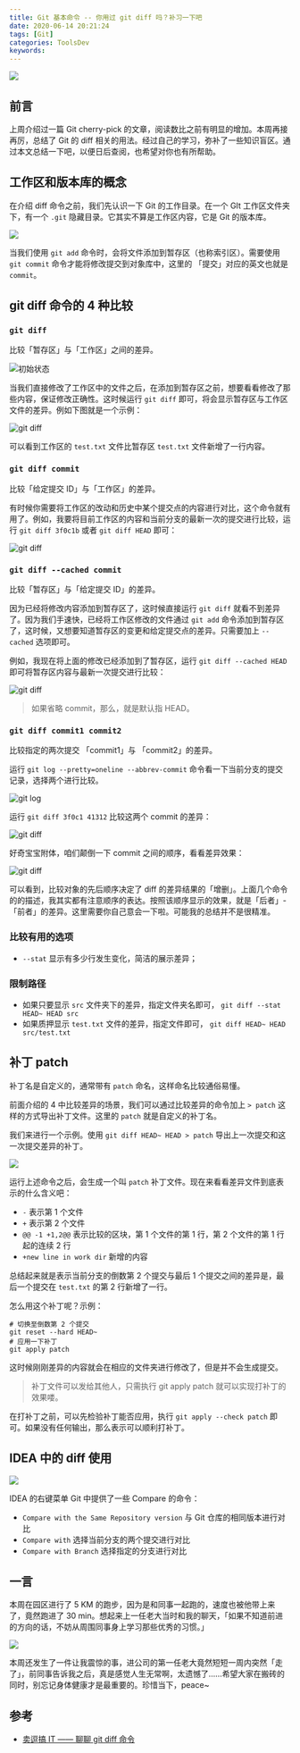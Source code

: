 ```yaml
---
title: Git 基本命令 -- 你用过 git diff 吗？补习一下吧
date: 2020-06-14 20:21:24
tags: [Git]
categories: ToolsDev
keywords:
---
```


![](https://raw.githubusercontent.com/Michael728/markdown_images/master/20200614235455.png)

## 前言

上周介绍过一篇 Git cherry-pick 的文章，阅读数比之前有明显的增加。本周再接再厉，总结了 Git 的 diff 相关的用法。经过自己的学习，弥补了一些知识盲区。通过本文总结一下吧，以便日后查阅，也希望对你也有所帮助。

## 工作区和版本库的概念

在介绍 diff 命令之前，我们先认识一下 Git 的工作目录。在一个 GIt 工作区文件夹下，有一个 `.git` 隐藏目录。它其实不算是工作区内容，它是 Git 的版本库。

![](https://raw.githubusercontent.com/Michael728/markdown_images/master/20200614214701.png)

当我们使用 `git add` 命令时，会将文件添加到暂存区（也称索引区）。需要使用 `git commit` 命令才能将修改提交到对象库中，这里的 「提交」对应的英文也就是 `commit`。

## git diff 命令的 4 种比较

### `git diff`

比较「暂存区」与「工作区」之间的差异。

![初始状态](https://raw.githubusercontent.com/Michael728/markdown_images/master/20200614185732.png)

当我们直接修改了工作区中的文件之后，在添加到暂存区之前，想要看看修改了那些内容，保证修改正确性。这时候运行 `git diff` 即可，将会显示暂存区与工作区文件的差异。例如下图就是一个示例：

![git diff](https://raw.githubusercontent.com/Michael728/markdown_images/master/20200614190104.png)

可以看到工作区的 `test.txt` 文件比暂存区 `test.txt` 文件新增了一行内容。

### `git diff commit`

比较「给定提交 ID」与「工作区」的差异。

有时候你需要将工作区的改动和历史中某个提交点的内容进行对比，这个命令就有用了。例如，我要将目前工作区的内容和当前分支的最新一次的提交进行比较，运行 `git diff 3f0c1b` 或者 `git diff HEAD`  即可：

![git diff](https://raw.githubusercontent.com/Michael728/markdown_images/master/20200614190104.png)

### `git diff --cached commit`

比较「暂存区」与「给定提交 ID」的差异。

因为已经将修改内容添加到暂存区了，这时候直接运行 `git diff` 就看不到差异了。因为我们手速快，已经将工作区修改的文件通过 `git add` 命令添加到暂存区了，这时候，又想要知道暂存区的变更和给定提交点的差异。只需要加上 `--cached` 选项即可。

例如，我现在将上面的修改已经添加到了暂存区，运行 `git diff --cached HEAD` 即可将暂存区内容与最新一次提交进行比较：

![git diff](https://raw.githubusercontent.com/Michael728/markdown_images/master/20200614190104.png)

> 如果省略 commit，那么，就是默认指 HEAD。

### `git diff commit1 commit2`

比较指定的两次提交 「commit1」与 「commit2」的差异。

运行 `git log --pretty=oneline --abbrev-commit` 命令看一下当前分支的提交记录，选择两个进行比较。

![git log](https://raw.githubusercontent.com/Michael728/markdown_images/master/20200614191509.png)

运行 `git diff 3f0c1 41312` 比较这两个 commit 的差异：

![git diff](https://raw.githubusercontent.com/Michael728/markdown_images/master/20200614190104.png)

好奇宝宝附体，咱们颠倒一下 commit 之间的顺序，看看差异效果：

![git diff](https://raw.githubusercontent.com/Michael728/markdown_images/master/20200614192305.png)

可以看到，比较对象的先后顺序决定了 diff 的差异结果的「增删」。上面几个命令的的描述，我其实都有注意顺序的表达。按照该顺序显示的效果，就是「后者」-「前者」的差异。这里需要你自己意会一下啦。可能我的总结并不是很精准。

### 比较有用的选项

- `--stat` 显示有多少行发生变化，简洁的展示差异；

### 限制路径

- 如果只要显示 `src` 文件夹下的差异，指定文件夹名即可， `git diff --stat HEAD~ HEAD src`
- 如果质押显示 `test.txt` 文件的差异，指定文件即可， `git diff HEAD~ HEAD src/test.txt`

## 补丁 patch

补丁名是自定义的，通常带有 `patch` 命名，这样命名比较通俗易懂。

前面介绍的 4 中比较差异的场景，我们可以通过比较差异的命令加上 `> patch` 这样的方式导出补丁文件。这里的 `patch` 就是自定义的补丁名。

我们来进行一个示例。使用 `git diff HEAD~ HEAD > patch` 导出上一次提交和这一次提交差异的补丁。

![](https://raw.githubusercontent.com/Michael728/markdown_images/master/20200614220952.png)

运行上述命令之后，会生成一个叫 `patch` 补丁文件。现在来看看差异文件到底表示的什么含义吧：

- `-` 表示第 1  个文件
- `+` 表示第  2  个文件
- `@@ -1 +1,2@@` 表示比较的区块，第 1 个文件的第  1 行，第 2 个文件的第 1 行起的连续 2 行
- `+new line in work dir` 新增的内容

总结起来就是表示当前分支的倒数第 2 个提交与最后 1 个提交之间的差异是，最后一个提交在 `test.txt` 的第 2 行新增了一行。

怎么用这个补丁呢？示例：

```shell
# 切换至倒数第 2 个提交
git reset --hard HEAD~
# 应用一下补丁
git apply patch
```

这时候刚刚差异的内容就会在相应的文件夹进行修改了，但是并不会生成提交。

> 补丁文件可以发给其他人，只需执行 git apply patch 就可以实现打补丁的效果喽。

在打补丁之前，可以先检验补丁能否应用，执行 `git apply --check patch` 即可。如果没有任何输出，那么表示可以顺利打补丁。

## IDEA 中的 diff 使用

![](https://raw.githubusercontent.com/Michael728/markdown_images/master/20200614232221.png)

IDEA 的右键菜单 Git 中提供了一些 Compare 的命令：

- `Compare with the Same Repository version` 与 Git 仓库的相同版本进行对比
- `Compare with` 选择当前分支的两个提交进行对比
- `Compare with Branch` 选择指定的分支进行对比

## 一言

本周在园区进行了 5 KM 的跑步，因为是和同事一起跑的，速度也被他带上来了，竟然跑进了 30 min。想起来上一任老大当时和我的聊天，「如果不知道前进的方向的话，不妨从周围同事身上学习那些优秀的习惯。」

![](https://raw.githubusercontent.com/Michael728/markdown_images/master/20200614233948.png)

本周还发生了一件让我震惊的事，进公司的第一任老大竟然短短一周内突然「走了」，前同事告诉我之后，真是感觉人生无常啊，太遗憾了……希望大家在搬砖的同时，别忘记身体健康才是最重要的。珍惜当下，peace~



## 参考

- [卖逗搞 IT —— 聊聊 git diff 命令](https://mp.weixin.qq.com/s/18VKdS6OduBA7eYEU1vYrQ)